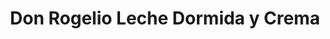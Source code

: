 ---
title: "Don Rogelio Leche Dormida y Crema"
url: /liberia/don-rogelio-leche-dormida-y-crema/
shop: general
---
